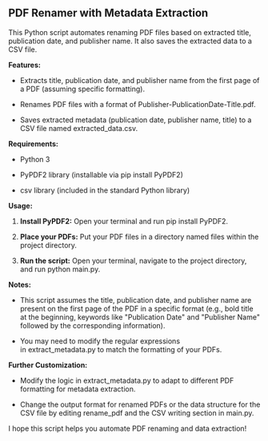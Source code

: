 PDF Renamer with Metadata Extraction
------------------------------------

This Python script automates renaming PDF files based on extracted title, publication date, and publisher name. It also saves the extracted data to a CSV file.

**Features:**

*   Extracts title, publication date, and publisher name from the first page of a PDF (assuming specific formatting).
    
*   Renames PDF files with a format of Publisher-PublicationDate-Title.pdf.
    
*   Saves extracted metadata (publication date, publisher name, title) to a CSV file named extracted\_data.csv.
    

**Requirements:**

*   Python 3
    
*   PyPDF2 library (installable via pip install PyPDF2)
    
*   csv library (included in the standard Python library)
    

**Usage:**

1.  **Install PyPDF2:** Open your terminal and run pip install PyPDF2.
    
2.  **Place your PDFs:** Put your PDF files in a directory named files within the project directory.
    
3.  **Run the script:** Open your terminal, navigate to the project directory, and run python main.py.
    

**Notes:**

*   This script assumes the title, publication date, and publisher name are present on the first page of the PDF in a specific format (e.g., bold title at the beginning, keywords like "Publication Date" and "Publisher Name" followed by the corresponding information).
    
*   You may need to modify the regular expressions in extract\_metadata.py to match the formatting of your PDFs.
    

**Further Customization:**

*   Modify the logic in extract\_metadata.py to adapt to different PDF formatting for metadata extraction.
    
*   Change the output format for renamed PDFs or the data structure for the CSV file by editing rename\_pdf and the CSV writing section in main.py.
    

I hope this script helps you automate PDF renaming and data extraction!
